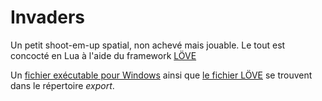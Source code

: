 Invaders
=======

Un petit shoot-em-up spatial, non achevé mais jouable.
Le tout est concocté en Lua à l'aide du framework [LÖVE](https://www.love2d.org/)

Un [fichier exécutable pour Windows](https://github.com/etienne-gauvin/invaders/blob/master/export/invaders-win.zip?raw=true)
ainsi que [le fichier LÖVE](https://github.com/etienne-gauvin/invaders/blob/master/export/invaders.love?raw=true) se trouvent dans le répertoire _export_.
